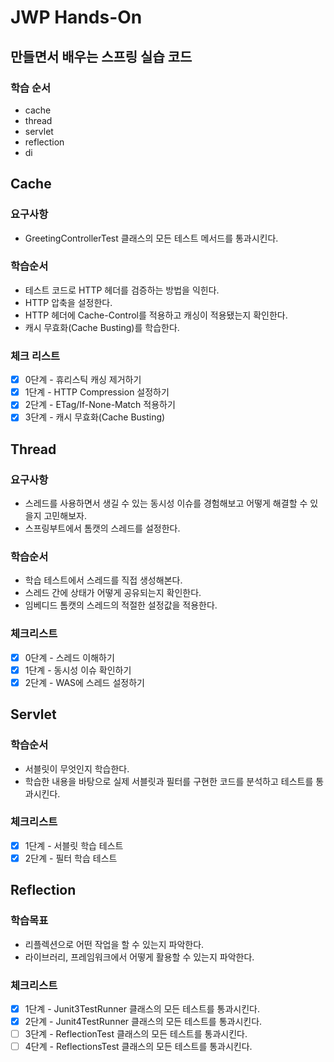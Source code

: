 # JWP Hands-On

## 만들면서 배우는 스프링 실습 코드

### 학습 순서
- cache
- thread
- servlet
- reflection
- di

## Cache

### 요구사항
- GreetingControllerTest 클래스의 모든 테스트 메서드를 통과시킨다.

### 학습순서
- 테스트 코드로 HTTP 헤더를 검증하는 방법을 익힌다.
- HTTP 압축을 설정한다.
- HTTP 헤더에 Cache-Control를 적용하고 캐싱이 적용됐는지 확인한다.
- 캐시 무효화(Cache Busting)를 학습한다.

### 체크 리스트
- [x] 0단계 - 휴리스틱 캐싱 제거하기
- [x] 1단계 - HTTP Compression 설정하기
- [x] 2단계 - ETag/If-None-Match 적용하기
- [x] 3단계 - 캐시 무효화(Cache Busting)

## Thread

### 요구사항
- 스레드를 사용하면서 생길 수 있는 동시성 이슈를 경험해보고 어떻게 해결할 수 있을지 고민해보자.
- 스프링부트에서 톰캣의 스레드를 설정한다.

### 학습순서
- 학습 테스트에서 스레드를 직접 생성해본다.
- 스레드 간에 상태가 어떻게 공유되는지 확인한다.
- 임베디드 톰캣의 스레드의 적절한 설정값을 적용한다.

### 체크리스트
- [x] 0단계 - 스레드 이해하기
- [x] 1단계 - 동시성 이슈 확인하기
- [x] 2단계 - WAS에 스레드 설정하기

## Servlet

### 학습순서
- 서블릿이 무엇인지 학습한다.
- 학습한 내용을 바탕으로 실제 서블릿과 필터를 구현한 코드를 분석하고 테스트를 통과시킨다.

### 체크리스트
- [x] 1단계 - 서블릿 학습 테스트
- [x] 2단계 - 필터 학습 테스트

## Reflection

### 학습목표
- 리플렉션으로 어떤 작업을 할 수 있는지 파악한다.
- 라이브러리, 프레임워크에서 어떻게 활용할 수 있는지 파악한다.

### 체크리스트
- [x] 1단계 - Junit3TestRunner 클래스의 모든 테스트를 통과시킨다.
- [x] 2단계 - Junit4TestRunner 클래스의 모든 테스트를 통과시킨다.
- [ ] 3단계 - ReflectionTest 클래스의 모든 테스트를 통과시킨다.
- [ ] 4단계 - ReflectionsTest 클래스의 모든 테스트를 통과시킨다.
